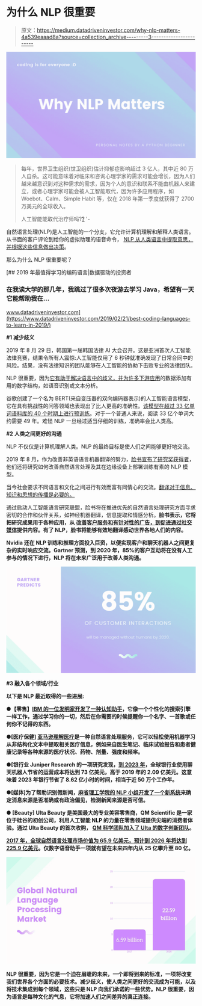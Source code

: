 # 为什么 NLP 很重要

> 原文：<https://medium.datadriveninvestor.com/why-nlp-matters-4a539eaaad8a?source=collection_archive---------3----------------------->

![](img/a7686578b639cc439cc10e777d926950.png)

> 每年，世界卫生组织(世卫组织)估计抑郁症影响超过 3 亿人，其中近 80 万人自杀。这可能意味着对临床和咨询心理学家的需求可能会增长，因为人们越来越意识到对这种需求的需求，因为个人的意识和联系不能由机器人来建立，或者心理学家可能会被人工智能取代，因为许多应用程序，如 Woebot、Calm、Simple Habit 等，仅在 2018 年第一季度就获得了 2700 万美元的全球收入。
> 
> 人工智能能取代治疗师吗?[?](https://www.aidaily.co.uk/articles/can-ai-ever-replace-therapists) '-

自然语言处理(NLP)是人工智能的一个分支，它允许计算机理解和解释人类语言。从书面的客户评论到给你的虚拟助理的语音命令， [NLP 从人类语言中提取意思，并根据这些信息做出决策](https://www.forbes.com/sites/bernardmarr/2019/06/03/5-amazing-examples-of-natural-language-processing-nlp-in-practice/#5db19c821b30)。

那么为什么 NLP 很重要呢？

[](https://www.datadriveninvestor.com/2019/02/21/best-coding-languages-to-learn-in-2019/) [## 2019 年最值得学习的编码语言|数据驱动的投资者

### 在我读大学的那几年，我跳过了很多次夜游去学习 Java，希望有一天它能帮助我在…

www.datadriveninvestor.com](https://www.datadriveninvestor.com/2019/02/21/best-coding-languages-to-learn-in-2019/) 

**#1 减少歧义**

2019 年 8 月 29 日，韩国第一届韩国法律 AI 大会召开。这是亚洲首次人工智能法律竞赛，结果令所有人震惊:人工智能仅用了 6 秒钟就准确发现了日常合同中的风险。结果，没有法律知识的团队能够在人工智能的协助下击败专业的法律团队。

NLP 很重要，因为[它有助于解决语言中的歧义，并为许多下游应用](https://www.sas.com/en_us/insights/analytics/what-is-natural-language-processing-nlp.html)的数据添加有用的数字结构，如语音识别或文本分析。

谷歌创建了一个名为 BERT(来自变压器的双向编码器表示)的人工智能语言模型，它在具有挑战性的问答领域也表现出了比人更高的准确性。[该模型在超过 33 亿单词语料库的 40 个时期上进行预训练](https://medium.com/syncedreview/best-nlp-model-ever-google-bert-sets-new-standards-in-11-language-tasks-4a2a189bc155)。对于一个普通人来说，阅读 33 亿个单词大约需要 49 年。难怪 NLP 一旦经过适当仔细的训练，准确率会比人类高。

**#2 人类之间更好的沟通**

NLP 不仅仅是计算机理解人类。NLP 的最终目标是使人们之间能够更好地交流。

2019 年 8 月，作为改善非英语语言机器翻译的努力，[脸书宣布了研究奖获得者](https://www.enterpriseai.news/2019/08/30/facebook-funds-nlp-research/)，他们还将研究如何改善自然语言处理及其在边缘设备上部署训练有素的 NLP 模型。

当今社会要求不同语言和文化之间进行有效而富有同情心的交流。[翻译对于信息、知识和思想的传播是必要的。](http://blogs.exeter.ac.uk/translation/blog/2018/06/19/the-importance-of-translation-studies/)

通过启动人工智能语言研究联盟，脸书将在推进优先的自然语言处理研究方面寻求密切的合作和伙伴关系，如神经机器翻译，信息提取和情感分析。**脸书表示，它将把研究成果用于各种应用，从** [**改善客户服务和有针对性的广告，到促进通过社交媒体**](https://www.enterpriseai.news/2019/08/30/facebook-funds-nlp-research/)**提供内容。有了 NLP，脸书将能够有效地翻译感动世界各地人们的内容。**

**Nvidia 还在 NLP 训练和推理方面投入巨资，以便实现客户和聊天机器人之间更复杂的实时响应交流。Gartner 预测，到 2020 年，85%的客户互动将在没有人工参与的情况下进行，NLP 将在未来广泛用于改善人类沟通。**

**![](img/61f9143234b926119d121b72299649bb.png)**

****#3 融入各个领域/行业****

**以下是 NLP 最近取得的一些进展:**

**●【零售】[IBM 的一位发明家开发了一种认知助手](https://towardsdatascience.com/your-guide-to-natural-language-processing-nlp-48ea2511f6e1)，它像一个个性化的搜索引擎一样工作，通过学习你的一切，然后在你需要的时候提醒你一个名字、一首歌或任何你不记得的东西。**

**●[医疗保健] [亚马逊理解医疗](https://aws.amazon.com/ko/comprehend/medical/)是一种自然语言处理服务，它可以轻松使用机器学习从非结构化文本中提取相关医疗信息，例如来自医生笔记、临床试验报告和患者健康记录等各种来源的医疗状况、药物、剂量、强度和频率。**

**●[银行业 Juniper Research 的一项研究发现，[到 2023 年](https://www.juniperresearch.com/press/press-releases/bank-cost-savings-via-chatbots-reach-7-3bn-2023)，全球银行业使用聊天机器人节省的运营成本将达到 73 亿美元，高于 2019 年的 2.09 亿美元。这意味着 2023 年银行节省了 8.62 亿小时的时间，相当于近 50 万个工作年。**

**●[媒体]为了帮助识别假新闻，[麻省理工学院的 NLP 小组开发了一个新系统](https://towardsdatascience.com/your-guide-to-natural-language-processing-nlp-48ea2511f6e1)来确定消息来源是否准确或有政治偏见，检测新闻来源是否可信。**

**● [Beauty] Ulta Beauty 是美国最大的专业美容零售商，QM Scientific 是一家位于硅谷的初创公司，利用人工智能 NLP 的力量在零售领域提供尖端的消费者体验。通过 Ulta Beauty 的首次收购， [QM 科学团队加入了 Ulta 的数字创新团队](https://www.builtinchicago.org/job/data/data-scientist/84956)。**

**[2017 年，全球自然语言处理市场价值为 65.9 亿美元，预计到 2026 年将达到 225.9 亿美元](https://scoopjunction.com/natural-language-processing-market-industry-size-growth-share-trend-key-vendors-and-future-forecast-report-2019-2026/110483/)。仅数字语音助手一项就有望在未来四年内从 25 亿攀升至 80 亿。**

**![](img/9f534c4801900014af6c143cc58160e6.png)**

**NLP 很重要，因为它是一个迫在眉睫的未来，一个即将到来的标准，一项将改变我们世界各个方面的必要技术。减少歧义，使人类之间更好的交流成为可能，以及将技术集成到每个领域，这些只是 NLP 向我们承诺的一些优势。NLP 很重要，因为语言是每种文化的气息，它将加速人们之间差异的真正连接。**